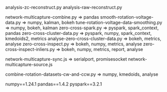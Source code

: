 








analysis-zc-reconstruct.py 
analysis-raw-reconstruct.py 


network-multicapture-combine.py => pandas
smooth-rotation-voltage-data.py => numpy, kalman, bokeh
tune-rotation-voltage-data-smoothing.py => numpy, bokeh, kalman
zero-cross-spark.py => pyspark, spark_context, pandas
zero-cross-cluster-data.py => pyspark, numpy, spark_context, kmedoids2, metrics
analyse-zero-cross-cluster-data.py => bokeh, metrics, analyse
zero-cross-inspect.py => bokeh, numpy, metrics, analyse
zero-cross-inspect-inliers.py => bokeh, numpy, metrics, report, analyse

network-multicapture-sync.js => serialport, promisesocket
network-multicapture-source.js 

combine-rotation-datasets-cw-and-ccw.py => numpy, kmedoids, analyse




numpy==1.24.1
pandas==1.4.2
pyspark==3.2.1